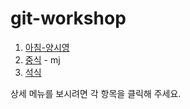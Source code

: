 # git-workshop

1. [아침-양시영](morning.md)
2. [중식](lunch.md) - mj
3. [석식](dinner.md)

상세 메뉴를 보시려면 각 항목을 클릭해 주세요.
